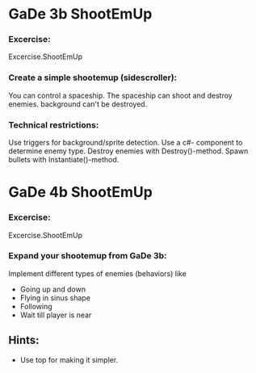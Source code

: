 # GaDe 3b ShootEmUp
### Excercise:
Excercise.ShootEmUp

### Create a simple shootemup (sidescroller):
You can control a spaceship. The spaceship can shoot
and destroy enemies. background can't be destroyed. 

### Technical restrictions: 
Use triggers for background/sprite detection. Use a c#-
component to determine enemy type. Destroy enemies with
Destroy()-method. Spawn bullets with Instantiate()-method.


# GaDe 4b ShootEmUp
### Excercise:
Excercise.ShootEmUp

### Expand your shootemup from GaDe 3b: 
Implement different types of enemies
(behaviors) like
- Going up and down
- Flying in sinus shape
- Following
- Wait till player is near

## Hints:
- Use top for making it simpler.
